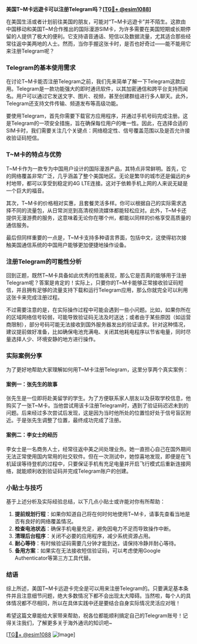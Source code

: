 **美国T~M卡远遊卡可以注册Telegram吗？[[TG💪+ @esim1088](https://t.me/s/esim1088)]**

在美国生活或者计划前往美国的朋友，可能对“T~M卡远遊卡”并不陌生。这款由中国移动和美国T~M合作推出的国际漫游SIM卡，为许多需要在美国短期或长期停留的人提供了极大的便利。它支持语音通话、短信以及数据流量，尤其适合那些经常往返中美两地的人士。然而，当你手握这张卡时，是否也好奇过——能不能用它来注册Telegram呢？

### Telegram的基本使用需求

在讨论T~M卡能否注册Telegram之前，我们先来简单了解一下Telegram这款应用。Telegram是一款功能强大的即时通讯软件，以其加密通信和跨平台支持而闻名。用户可以通过它发送文字、图片、视频，甚至创建群组进行多人聊天。此外，Telegram还支持文件传输、频道发布等高级功能。

要使用Telegram，首先你需要下载官方应用程序，并通过手机号码完成注册。这是Telegram的一项安全措施，旨在确保每位用户的唯一性。因此，在选择合适的SIM卡时，我们需要关注几个关键点：网络稳定性、信号覆盖范围以及是否允许接收验证码短信。

### T~M卡的特点与优势

T~M卡作为一款专为中国用户设计的国际漫游产品，其特点非常鲜明。首先，它的网络覆盖非常广泛，几乎涵盖了整个美国地区。无论是繁华的城市还是偏远的乡村地带，都可以享受到稳定的4G LTE连接。这对于依赖手机上网的人来说无疑是一个巨大的福音。

其次，T~M卡的价格相对实惠，且套餐灵活多样。你可以根据自己的实际需求选择不同的流量包，从日常浏览到高清视频流媒体都能轻松应对。此外，T~M卡还提供无漫游费的服务，这意味着无论你在哪个州，都能以同样的价格享受高质量的通信服务。

最后但同样重要的一点是，T~M卡支持多种语言界面，包括中文，这使得初次接触美国通信系统的中国用户能够更加便捷地操作设备。

### 注册Telegram的可能性分析

回到正题，既然T~M卡具备如此优秀的性能表现，那么它是否真的能够用于注册Telegram呢？答案是肯定的！实际上，只要你的T~M卡能够正常接收验证码短信，并且拥有足够的流量支持下载和运行Telegram应用，那么你就完全可以利用这张卡来完成注册过程。

不过需要注意的是，在实际操作过程中可能会遇到一些小问题。比如，如果你所在的区域网络信号较弱，可能导致验证码无法及时送达；或者由于某些原因（如运营商限制），部分号码可能无法接收到国外服务器发出的验证请求。针对这种情况，建议提前做好准备，比如确保电池充满电、关闭其他耗电程序以节省电量，同时尽量选择人少、环境安静的地方进行操作。

### 实际案例分享

为了更好地帮助大家理解如何用T~M卡注册Telegram，这里分享两个真实案例：

#### 案例一：张先生的故事
张先生是一位即将赴美留学的学生。为了方便联系家人朋友以及获取学校信息，他购买了一张T~M卡。当他尝试用该卡注册Telegram时，遇到了验证码迟迟未到的问题。后来经过多次尝试后发现，这是因为当时他所处的位置恰好处于信号盲区附近。于是张先生调整了位置，最终成功完成了注册。

#### 案例二：李女士的经历
李女士是一名商务人士，经常往返中美之间处理业务。她一直担心自己在国外期间无法正常使用国内常用的社交软件。但在一次测试中，她惊喜地发现，即便是在飞机延误等待登机的过程中，只要保证手机有充足电量并开启飞行模式后重新连接网络，就能顺利收到验证码并完成Telegram账户的创建。

### 小贴士与技巧

基于上述分析及实际经验总结，以下几点小贴士或许能对你有所帮助：

1. **提前规划行程**：如果你知道自己将在何时何地使用T~M卡，请事先查看当地是否有良好的网络覆盖情况。
2. **检查电池状态**：确保手机电量充足，避免因电力不足而导致操作中断。
3. **清理后台程序**：关闭不必要的应用程序，减少系统资源占用。
4. **耐心等待**：有时候验证码需要几分钟才能到达，请保持冷静并耐心等待。
5. **备用方案**：如果实在无法接收短信验证码，可以考虑使用Google Authenticator等第三方工具代替。

### 结语

综上所述，美国T~M卡远遊卡完全是可以用来注册Telegram的。只要满足基本条件并且注意细节问题，绝大多数情况下都不会出现太大障碍。当然啦，每个人的具体情况都不尽相同，所以在具体实践中还是要结合自身实际情况灵活应对哦！

希望这篇文章能给大家带来帮助，祝各位都能顺利搞定自己的Telegram账号！记得关注我们，了解更多关于海外通讯的知识吧~

[[TG💪+ @esim1088](https://t.me/s/esim1088) ![Image](https://i.postimg.cc/4NQfJmqS/Snipaste-2025-05-13-00-14-12.png)]